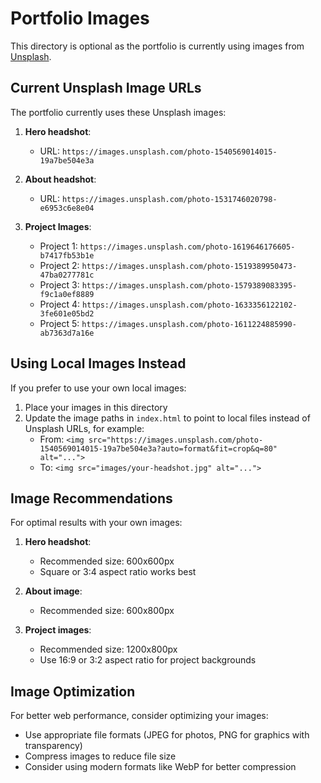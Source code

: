 # Portfolio Images

This directory is optional as the portfolio is currently using images from [Unsplash](https://unsplash.com/).

## Current Unsplash Image URLs

The portfolio currently uses these Unsplash images:

1. **Hero headshot**: 
   - URL: `https://images.unsplash.com/photo-1540569014015-19a7be504e3a`

2. **About headshot**:
   - URL: `https://images.unsplash.com/photo-1531746020798-e6953c6e8e04`

3. **Project Images**:
   - Project 1: `https://images.unsplash.com/photo-1619646176605-b7417fb53b1e`
   - Project 2: `https://images.unsplash.com/photo-1519389950473-47ba0277781c`
   - Project 3: `https://images.unsplash.com/photo-1579389083395-f9c1a0ef8889`
   - Project 4: `https://images.unsplash.com/photo-1633356122102-3fe601e05bd2`
   - Project 5: `https://images.unsplash.com/photo-1611224885990-ab7363d7a16e`

## Using Local Images Instead

If you prefer to use your own local images:

1. Place your images in this directory
2. Update the image paths in `index.html` to point to local files instead of Unsplash URLs, for example:
   - From: `<img src="https://images.unsplash.com/photo-1540569014015-19a7be504e3a?auto=format&fit=crop&q=80" alt="...">`
   - To: `<img src="images/your-headshot.jpg" alt="...">`

## Image Recommendations

For optimal results with your own images:

1. **Hero headshot**:
   - Recommended size: 600x600px
   - Square or 3:4 aspect ratio works best

2. **About image**:
   - Recommended size: 600x800px

3. **Project images**:
   - Recommended size: 1200x800px
   - Use 16:9 or 3:2 aspect ratio for project backgrounds

## Image Optimization

For better web performance, consider optimizing your images:

- Use appropriate file formats (JPEG for photos, PNG for graphics with transparency)
- Compress images to reduce file size
- Consider using modern formats like WebP for better compression 